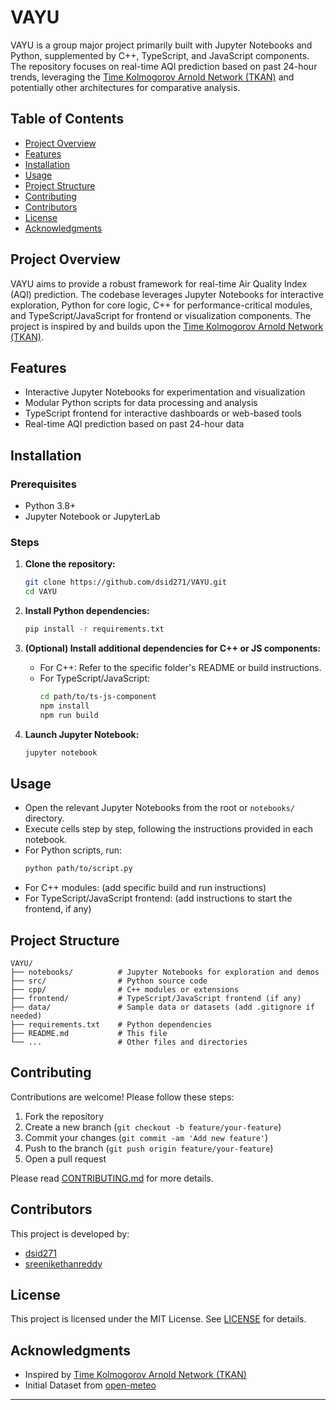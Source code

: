 # VAYU

VAYU is a group major project primarily built with Jupyter Notebooks and Python, supplemented by C++, TypeScript, and JavaScript components. The repository focuses on real-time AQI prediction based on past 24-hour trends, leveraging the [Time Kolmogorov Arnold Network (TKAN)](https://github.com/remigenet/TKAN/tree/main) and potentially other architectures for comparative analysis.

## Table of Contents

- [Project Overview](#project-overview)
- [Features](#features)
- [Installation](#installation)
- [Usage](#usage)
- [Project Structure](#project-structure)
- [Contributing](#contributing)
- [Contributors](#contributors)
- [License](#license)
- [Acknowledgments](#acknowledgments)

## Project Overview

VAYU aims to provide a robust framework for real-time Air Quality Index (AQI) prediction. The codebase leverages Jupyter Notebooks for interactive exploration, Python for core logic, C++ for performance-critical modules, and TypeScript/JavaScript for frontend or visualization components. The project is inspired by and builds upon the [Time Kolmogorov Arnold Network (TKAN)](https://github.com/remigenet/TKAN/tree/main).

## Features

- Interactive Jupyter Notebooks for experimentation and visualization
- Modular Python scripts for data processing and analysis
- TypeScript frontend for interactive dashboards or web-based tools
- Real-time AQI prediction based on past 24-hour data

## Installation

### Prerequisites

- Python 3.8+
- Jupyter Notebook or JupyterLab

### Steps

1. **Clone the repository:**
   ```bash
   git clone https://github.com/dsid271/VAYU.git
   cd VAYU
   ```

2. **Install Python dependencies:**
   ```bash
   pip install -r requirements.txt
   ```

3. **(Optional) Install additional dependencies for C++ or JS components:**
   - For C++: Refer to the specific folder's README or build instructions.
   - For TypeScript/JavaScript:
     ```bash
     cd path/to/ts-js-component
     npm install
     npm run build
     ```

4. **Launch Jupyter Notebook:**
   ```bash
   jupyter notebook
   ```

## Usage

- Open the relevant Jupyter Notebooks from the root or `notebooks/` directory.
- Execute cells step by step, following the instructions provided in each notebook.
- For Python scripts, run:
  ```bash
  python path/to/script.py
  ```
- For C++ modules: (add specific build and run instructions)
- For TypeScript/JavaScript frontend: (add instructions to start the frontend, if any)

## Project Structure

```
VAYU/
├── notebooks/          # Jupyter Notebooks for exploration and demos
├── src/                # Python source code
├── cpp/                # C++ modules or extensions
├── frontend/           # TypeScript/JavaScript frontend (if any)
├── data/               # Sample data or datasets (add .gitignore if needed)
├── requirements.txt    # Python dependencies
├── README.md           # This file
└── ...                 # Other files and directories
```

## Contributing

Contributions are welcome! Please follow these steps:

1. Fork the repository
2. Create a new branch (`git checkout -b feature/your-feature`)
3. Commit your changes (`git commit -am 'Add new feature'`)
4. Push to the branch (`git push origin feature/your-feature`)
5. Open a pull request

Please read [CONTRIBUTING.md](CONTRIBUTING.md) for more details.

## Contributors

This project is developed by:

- [dsid271](https://github.com/dsid271)
- [sreenikethanreddy](https://github.com/sreenikethanreddy)

## License

This project is licensed under the MIT License. See [LICENSE](LICENSE) for details.

## Acknowledgments

- Inspired by [Time Kolmogorov Arnold Network (TKAN)](https://github.com/remigenet/TKAN/tree/main)
- Initial Dataset from [open-meteo](https://open-meteo.com/)

---
